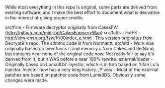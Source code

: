 While most everything in this repo is original, some parts are derived from existing software, and I make the best effort to document what is derivative in the interest of giving proper credits:

src/firm        - Firmware decryptor originally from CakesFW (http://github.com/mid-kid/CakesForeveryWan)
src/fatfs       - FatFS - http://elm-chan.org/fsw/ff/00index_e.html . This version originates from Decrypt9's repo. The sdmmc code is from Normantt.
src/std         - Work was originally based on memfuncs.c and memory.c from Cakes and ReiNand,
                  but contains near none of the original code now. Not really fair to say it's derived from it, but it WAS before a near 100% rewrite.
external/loader - Originally based on Luma3DS' injector, which is in turn based on Yifan Lu's injector. Injector now has a very long history. ;P
vco/            - Most of the external patches are based on patcher code from Luma3DS. Obviously some changes were made.
